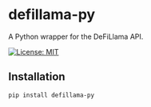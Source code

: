 # defillama-py

A Python wrapper for the DeFiLlama API.

[![License: MIT](https://img.shields.io/badge/License-MIT-yellow.svg)](https://opensource.org/licenses/MIT)

## Installation

```bash
pip install defillama-py

